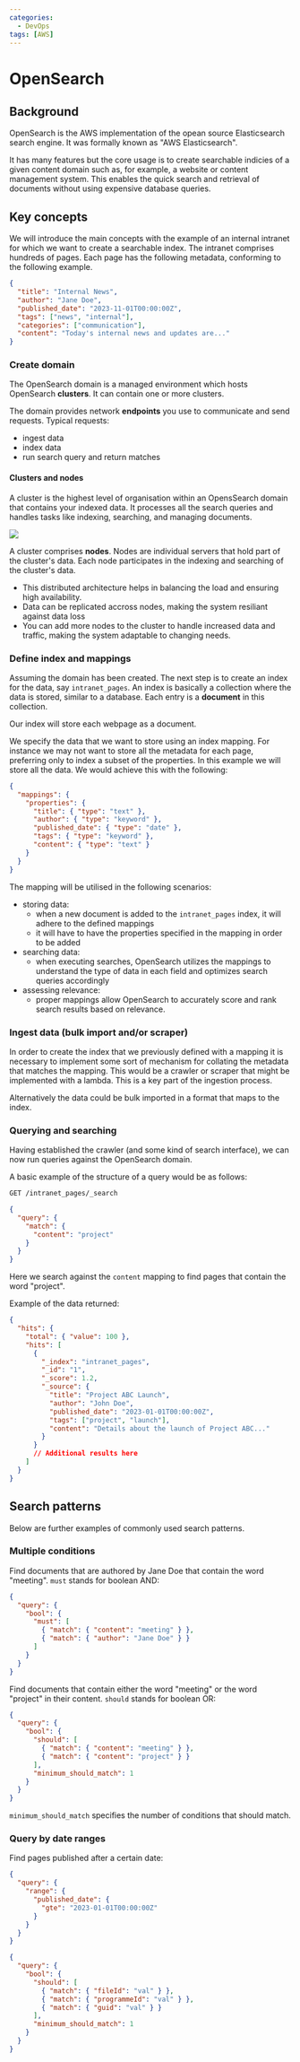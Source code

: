 ```yaml
---
categories:
  - DevOps
tags: [AWS]
---
```


# OpenSearch

## Background

OpenSearch is the AWS implementation of the opean source Elasticsearch search engine. It was formally known as "AWS Elasticsearch".

It has many features but the core usage is to create searchable indicies of a given content domain such as, for example, a website or content management system. This enables the quick search and retrieval of documents without using expensive database queries.

## Key concepts

We will introduce the main concepts with the example of an internal intranet for which we want to create a searchable index. The intranet comprises hundreds of pages. Each page has the following metadata, conforming to the following example.

```json
{
  "title": "Internal News",
  "author": "Jane Doe",
  "published_date": "2023-11-01T00:00:00Z",
  "tags": ["news", "internal"],
  "categories": ["communication"],
  "content": "Today's internal news and updates are..."
}
```

### Create domain

The OpenSearch domain is a managed environment which hosts OpenSearch **clusters**. It can contain one or more clusters.

The domain provides network **endpoints** you use to communicate and send requests. Typical requests:

- ingest data
- index data
- run search query and return matches

#### Clusters and nodes

A cluster is the highest level of organisation within an OpensSearch domain that contains your indexed data. It processes all the search queries and handles tasks like indexing, searching, and managing documents.

![](/_img/opensearch-architecture.drawio.svg)

A cluster comprises **nodes**. Nodes are individual servers that hold part of the cluster's data. Each node participates in the indexing and searching of the cluster's data.

- This distributed architecture helps in balancing the load and ensuring high availability.
- Data can be replicated accross nodes, making the system resiliant against data loss
- You can add more nodes to the cluster to handle increased data and traffic, making the system adaptable to changing needs.

### Define index and mappings

Assuming the domain has been created. The next step is to create an index for the data, say `intranet_pages`. An index is basically a collection where the data is stored, similar to a database. Each entry is a **document** in this collection.

Our index will store each webpage as a document.

We specify the data that we want to store using an index mapping. For instance we may not want to store all the metadata for each page, preferring only to index a subset of the properties. In this example we will store all the data. We would achieve this with the following:

```json
{
  "mappings": {
    "properties": {
      "title": { "type": "text" },
      "author": { "type": "keyword" },
      "published_date": { "type": "date" },
      "tags": { "type": "keyword" },
      "content": { "type": "text" }
    }
  }
}
```

The mapping will be utilised in the following scenarios:

- storing data:
  - when a new document is added to the `intranet_pages` index, it will adhere to the defined mappings
  - it will have to have the properties specified in the mapping in order to be added
- searching data:
  - when executing searches, OpenSearch utilizes the mappings to understand the type of data in each field and optimizes search queries accordingly
- assessing relevance:
  - proper mappings allow OpenSearch to accurately score and rank search results based on relevance.

### Ingest data (bulk import and/or scraper)

In order to create the index that we previously defined with a mapping it is necessary to implement some sort of mechanism for collating the metadata that matches the mapping. This would be a crawler or scraper that might be implemented with a lambda. This is a key part of the ingestion process.

Alternatively the data could be bulk imported in a format that maps to the index.

### Querying and searching

Having established the crawler (and some kind of search interface), we can now run queries against the OpenSearch domain.

A basic example of the structure of a query would be as follows:

```sh
GET /intranet_pages/_search
```

```json
{
  "query": {
    "match": {
      "content": "project"
    }
  }
}
```

Here we search against the `content` mapping to find pages that contain the word "project".

Example of the data returned:

```json
{
  "hits": {
    "total": { "value": 100 },
    "hits": [
      {
        "_index": "intranet_pages",
        "_id": "1",
        "_score": 1.2,
        "_source": {
          "title": "Project ABC Launch",
          "author": "John Doe",
          "published_date": "2023-01-01T00:00:00Z",
          "tags": ["project", "launch"],
          "content": "Details about the launch of Project ABC..."
        }
      }
      // Additional results here
    ]
  }
}
```

## Search patterns

Below are further examples of commonly used search patterns.

### Multiple conditions

Find documents that are authored by Jane Doe that contain the word "meeting". `must` stands for boolean AND:

```json
{
  "query": {
    "bool": {
      "must": [
        { "match": { "content": "meeting" } },
        { "match": { "author": "Jane Doe" } }
      ]
    }
  }
}
```

Find documents that contain either the word "meeting" or the word "project" in their content. `should` stands for boolean OR:

```json
{
  "query": {
    "bool": {
      "should": [
        { "match": { "content": "meeting" } },
        { "match": { "content": "project" } }
      ],
      "minimum_should_match": 1
    }
  }
}
```

`minimum_should_match` specifies the number of conditions that should match.

### Query by date ranges

Find pages published after a certain date:

```json
{
  "query": {
    "range": {
      "published_date": {
        "gte": "2023-01-01T00:00:00Z"
      }
    }
  }
}
```

```json
{
  "query": {
    "bool": {
      "should": [
        { "match": { "fileId": "val" } },
        { "match": { "programmeId": "val" } },
        { "match": { "guid": "val" } }
      ],
      "minimum_should_match": 1
    }
  }
}
```
